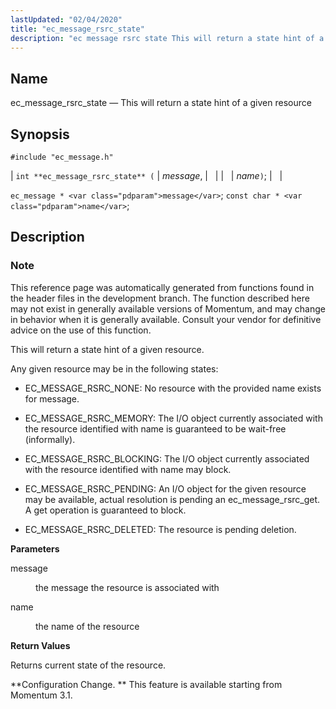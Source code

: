 ```yaml
---
lastUpdated: "02/04/2020"
title: "ec_message_rsrc_state"
description: "ec message rsrc state This will return a state hint of a given resource int ec message rsrc state message name ec message message const char name This reference page was automatically generated from functions found in the header files in the development branch The function described here may not..."
---
```


<a name="apis.ec_message_rsrc_state"></a> 
## Name

ec_message_rsrc_state — This will return a state hint of a given resource

## Synopsis

`#include "ec_message.h"`

| `int **ec_message_rsrc_state** (` | <var class="pdparam">message</var>, |   |
|   | <var class="pdparam">name</var>`)`; |   |

`ec_message * <var class="pdparam">message</var>`;
`const char * <var class="pdparam">name</var>`;<a name="idp56924368"></a> 
## Description

### Note

This reference page was automatically generated from functions found in the header files in the development branch. The function described here may not exist in generally available versions of Momentum, and may change in behavior when it is generally available. Consult your vendor for definitive advice on the use of this function.

This will return a state hint of a given resource.

Any given resource may be in the following states:

*   EC_MESSAGE_RSRC_NONE: No resource with the provided name exists for message.

*   EC_MESSAGE_RSRC_MEMORY: The I/O object currently associated with the resource identified with name is guaranteed to be wait-free (informally).

*   EC_MESSAGE_RSRC_BLOCKING: The I/O object currently associated with the resource identified with name may block.

*   EC_MESSAGE_RSRC_PENDING: An I/O object for the given resource may be available, actual resolution is pending an ec_message_rsrc_get. A get operation is guaranteed to block.

*   EC_MESSAGE_RSRC_DELETED: The resource is pending deletion.

**<a name="idp56933312"></a> Parameters**

<dl class="variablelist">

<dt>message</dt>

<dd>

the message the resource is associated with

</dd>

<dt>name</dt>

<dd>

the name of the resource

</dd>

</dl>

**<a name="idp56937904"></a> Return Values**

Returns current state of the resource.

**Configuration Change. ** This feature is available starting from Momentum 3.1.